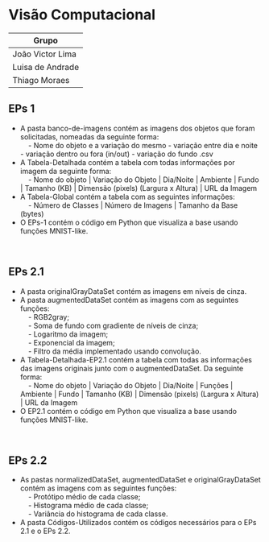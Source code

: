 # Visão Computacional

| Grupo         |
|---------------|
| João Victor Lima    |
| Luisa de Andrade |
| Thiago Moraes |

## EPs 1
- A pasta banco-de-imagens contém as imagens dos objetos que foram solicitadas, nomeadas da seguinte forma: <br>
&nbsp;&nbsp;&nbsp;&nbsp;- Nome do objeto e a variação do mesmo - variação entre dia e noite - variação dentro ou fora (in/out) - variação do fundo .csv <br>
- A Tabela-Detalhada contém a tabela com todas informações por imagem da seguinte forma: <br>
&nbsp;&nbsp;&nbsp;&nbsp;- Nome do objeto | Variação do Objeto | Dia/Noite | Ambiente | Fundo | Tamanho (KB) | Dimensão (pixels) (Largura x Altura) | URL da Imagem <br>
- A Tabela-Global contém a tabela com as seguintes informações: <br>
&nbsp;&nbsp;&nbsp;&nbsp;- Número de Classes	| Número de Imagens | Tamanho da Base (bytes) <br>
- O EPs-1 contém o código em Python que visualiza a base usando funções MNIST-like. <br>
<br>

## EPs 2.1
- A pasta originalGrayDataSet contém as imagens em níveis de cinza. <br>
- A pasta augmentedDataSet contém as imagens com as seguintes funções: <br>
&nbsp;&nbsp;&nbsp;&nbsp;- RGB2gray; <br>
&nbsp;&nbsp;&nbsp;&nbsp;- Soma de fundo com gradiente de níveis de cinza; <br>
&nbsp;&nbsp;&nbsp;&nbsp;- Logaritmo da imagem; <br>
&nbsp;&nbsp;&nbsp;&nbsp;- Exponencial da imagem; <br>
&nbsp;&nbsp;&nbsp;&nbsp;- Filtro da média implementado usando convolução. <br>
- A Tabela-Detalhada-EP2.1 contém a tabela com todas as informações das imagens originais junto com o augmentedDataSet. Da seguinte forma: <br>
&nbsp;&nbsp;&nbsp;&nbsp;- Nome do objeto | Variação do Objeto | Dia/Noite | Funções | Ambiente | Fundo | Tamanho (KB) | Dimensão (pixels) (Largura x Altura) | URL da Imagem <br>
- O EP2.1 contém o código em Python que visualiza a base usando funções MNIST-like. <br>
<br>

## EPs 2.2
- As pastas normalizedDataSet, augmentedDataSet e originalGrayDataSet contém as imagens com as seguintes funções: <br>
&nbsp;&nbsp;&nbsp;&nbsp;- Protótipo médio de cada classe; <br>
&nbsp;&nbsp;&nbsp;&nbsp;- Histograma médio de cada classe; <br>
&nbsp;&nbsp;&nbsp;&nbsp;- Variância do histograma de cada classe. <br>
- A pasta Códigos-Utilizados contém os códigos necessários para o EPs 2.1 e o EPs 2.2.
